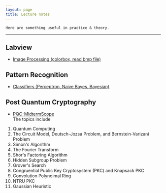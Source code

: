 ```yaml
---
layout: page
title: Lecture notes
---
```


```
Here are something useful in practice & theory.
```
--------------------------------------

## Labview
- [Image Processing (colorbox, read bmp file)](https://github.com/hbyacademic/HBY/blob/master/Notes/Labview_20190411.pdf)

## Pattern Recognition
- [Classifiers (Perceptron, Naive Bayes, Bayesian)](https://github.com/hbyacademic/HBY/blob/master/Notes/PR_20190409.pdf)

## Post Quantum Cryptography
- [PQC-MidtermScope](https://github.com/hbyacademic/HBY/blob/master/Notes/PQC_20190422.pdf) <br>
The topics include <br>
1. Quantum Computing
2. The Circuit Model, Deutsch-Jozsa Problem, and Bernstein-Varizani Problem
3. Simon's Algorithm
4. The Fourier Transform
5. Shor's Factoring Algorithm
6. Hidden Subgroup Problem
7. Grover's Search 
8. Congruential Public Key Cryptosystem (PKC) and Knapsack PKC
9. Convolution Polynoimal Ring
10. NTRU PKC
11. Gaussian Heuristic 

